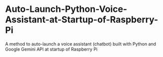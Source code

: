 # Auto-Launch-Python-Voice-Assistant-at-Startup-of-Raspberry-Pi
A method to auto-launch a voice assistant (chatbot) built with Python and Google Gemini API at startup of Raspberry Pi
